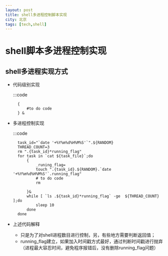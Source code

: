 ```yaml
---
layout: post
title: shell多进程控制脚本实现
city: 北京
tags: [tech,shell]
---
```



shell脚本多进程控制实现
====================




shell多进程实现方式
-----------------------------


+ 代码级别实现
	
	:::code 
	
		{
			#to do code 	
		} & 



+ 多进程控制实现
	
	:::code
		
		task_id="`date '+%Y%m%d%H%M%S'`".${RANDOM}
		THREAD_COUNT=3
		rm ".{task_id}*running_flag"
		for task in `cat ${task_file}`;do
			{
				_runing_flag=
				touch ".{task_id}.${RANDOM}.`date '+%Y%m%d%H%M%S'`.running_flag"
				# to do code
				rm 
				
			}&
		 	while [ `ls .${task_id}*running_flag` -ge  ${THREAD_COUNT} ];do
				sleep 10
			done 
		done


+ 上述代码解释
	+ 只是为了对shell进程数目进行控制，另，有些地方需要判断返回值；
	+ running_flag建立，如果加入时间戳方式最好，通过判断时间戳进行抛弃（进程最大容忍时间，避免程序报错后，没有删除running_flag问题）